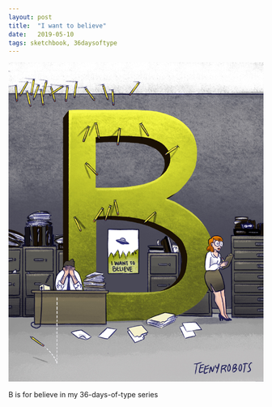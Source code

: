 ```yaml
---
layout: post
title:  "I want to believe"
date:   2019-05-10
tags: sketchbook, 36daysoftype
---
```


![illustration B](/../assets/postImages/20190510.jpg)

B is for believe in my 36-days-of-type series